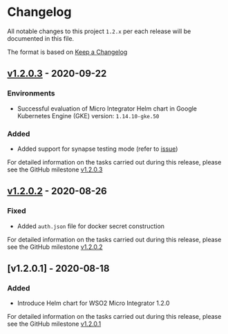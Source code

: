 # Changelog
All notable changes to this project `1.2.x` per each release will be documented in this file.

The format is based on [Keep a Changelog](https://keepachangelog.com/en/1.0.0/)

## [v1.2.0.3] - 2020-09-22

### Environments
- Successful evaluation of Micro Integrator Helm chart in Google Kubernetes Engine (GKE) version: `1.14.10-gke.50`

### Added
- Added support for synapse testing mode  (refer to [issue](https://github.com/wso2/kubernetes-mi/issues/26))

For detailed information on the tasks carried out during this release, please see the GitHub milestone [v1.2.0.3
](https://github.com/wso2/kubernetes-mi/milestone/3)

## [v1.2.0.2] - 2020-08-26

### Fixed
- Added `auth.json` file for docker secret construction

For detailed information on the tasks carried out during this release, please see the GitHub milestone [v1.2.0.2
](https://github.com/wso2/kubernetes-mi/milestone/2)

## [v1.2.0.1] - 2020-08-18

### Added
- Introduce Helm chart for WSO2 Micro Integrator 1.2.0

For detailed information on the tasks carried out during this release, please see the GitHub milestone [v1.2.0.1
](https://github.com/wso2/kubernetes-mi/milestone/1)


[v1.2.0.3]: https://github.com/wso2/kubernetes-mi/compare/v1.2.0.2...v1.2.0.3
[v1.2.0.2]: https://github.com/wso2/kubernetes-mi/compare/v1.2.0.1...v1.2.0.2
